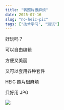 ```yaml
---
title: "转照片很麻烦"
date: 2025-07-16
slug: "no-heic-pic"
tags: ["技术学习", "测试"]
---
```

好玩吗？


可以自由编辑


方便又美丽


又可以套用各种套件


HEIC 照片很麻烦


只好用 JPG


![](https://prod-files-secure.s3.us-west-2.amazonaws.com/112d0858-5090-4d34-a606-b75eb8d65fd2/39f37d4e-f5dd-41a3-b36f-d5a0ee472000/b3d17f5a-b229-44e9-b092-8cacbac287cd.png?X-Amz-Algorithm=AWS4-HMAC-SHA256&X-Amz-Content-Sha256=UNSIGNED-PAYLOAD&X-Amz-Credential=ASIAZI2LB466YNR7KKDY%2F20250724%2Fus-west-2%2Fs3%2Faws4_request&X-Amz-Date=20250724T081839Z&X-Amz-Expires=3600&X-Amz-Security-Token=IQoJb3JpZ2luX2VjEAAaCXVzLXdlc3QtMiJGMEQCIBQYsfql2CxHycLFBW4sl%2F9r4Y8JB5%2Fp%2BcLBa0y3JySHAiAjeYVoEyjRcBnbtYXHTiMykNAmfKu38U3i4fHEaNQfMSr%2FAwgpEAAaDDYzNzQyMzE4MzgwNSIMPOVl2d%2BXXnM%2BK1rjKtwD5NRHsCDDpSVOSzzItsqiXRhREwRo17rf2%2BSIOpDwmtqMB5bGS77AtVd4AmrQ3HesXTvjkpqQhztowtWihdj6S5uwhsQo8nGIddRxiIwWQiD7wqmjSeCbsb6E%2BzuScGpQaxup%2BLHYmFATEcFlan9%2BbsnbWeiTm0e7YGSbKUzYH%2FCLcU9e4H7QpPKFuzm1zyazuSaOkaFFZFnJjFbF2LFnqlogzJINHg5b8CfIWDas4gVDyhRBCiEHdwC3Q6RHjgZmMITMRhK%2BDJErJ167Dh2CRsROa6OyXwMMO6Uh8y%2BDpB21HAJmRUl%2F3boMchnyZxgjNr0TxHkJ%2FgjNLi%2FP07XipQg9oE5VhIwnC0zDyRIE8MwNGBaZNB9Lene5%2BgPsY%2FeYXJJa7iDIlT8sESqpGKPvumTODlOY6R7hYP35vzozgisuLJwM6EvvAQt5IqlD%2F%2F%2FRJf7vpuE3xYpkRLZxfb7LuY9sfcUW4Ndx4LRp8H4Lp1q7cHCHZKo2rnI%2BDPkDMqJ33V4ZraSq9DPYUre3PTXlrp%2BLH84DYGRJL8UV%2BjL%2FY47qcG%2Bc2WaYXK2OQcf0wbyb7uOrbGPhcq0Xc629c%2F7KqnhEhK7RIOGJEyKIsa6g4y6pZ8M%2FJ%2Bx6kmO95c4wjtCHxAY6pgFXF%2BXTq17VAWYNnF%2FOuKVW4Lh2vQEnF4qu6btsWQlT6%2Fq0sXdkta7GpE8nTUDKRLbgPBG%2Fm1JvPHpPD6HZzv%2Bn4J4I9wfeFdL4tn1XpA664U1TDq8HByYzTpH%2FQz6rZiNcuZDscCbWP4ZyGxAWmPuCVKInoRVbtBIn%2B%2BJeH7x0FAcHGvrvbgk7RsWEtMgbyUYfe1ohlBeVfBRx09O7S664E%2F3fVFJk&X-Amz-Signature=4bbfa3255a59b242c1fe4d11fa6f044a9b171eaeeb73a2e4377b6aa40e0891ae&X-Amz-SignedHeaders=host&x-amz-checksum-mode=ENABLED&x-id=GetObject)

